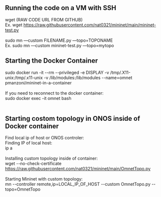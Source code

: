 ## Running the code on a VM with SSH
wget (RAW CODE URL FROM GITHUB) <br />
Ex. wget https://raw.githubusercontent.com/nat0321/mininet/main/mininet-test.py <br />
<br />
sudo mn —custom FILENAME.py —topo=TOPONAME <br />
Ex. sudo mn —custom mininet-test.py —topo=mytopo <br />

## Starting the Docker Container
sudo docker run -it --rm --privileged -e DISPLAY -v /tmp/.X11-unix:/tmp/.x11-unix -v /lib/modules:/lib/modules --name=omnet pmanzoni/mininet-in-a-container
<br /><br />
If you need to reconnect to the docker container:
<br />
sudo docker exec -it omnet bash
<br /><br />

## Starting costom topology in ONOS inside of Docker container
Find local ip of host or ONOS controler:
<br />
Finding IP of local host:
<br />
ip a
<br /><br />
Installing custom topology inside of container:
<br />
wget --no-check-certificate https://raw.githubusercontent.com/nat0321/mininet/main/OmnetTopo.py
<br /><br />
Starting Mininet with custom topology:
<br />
mn --controller remote,ip=LOCAL_IP_OF_HOST --custom OmnetTopo.py --topo=OmnetTopo
